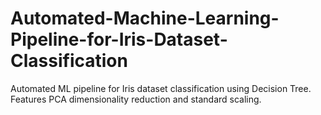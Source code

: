 # Automated-Machine-Learning-Pipeline-for-Iris-Dataset-Classification
Automated ML pipeline for Iris dataset classification using Decision Tree. Features PCA dimensionality reduction and standard scaling.
